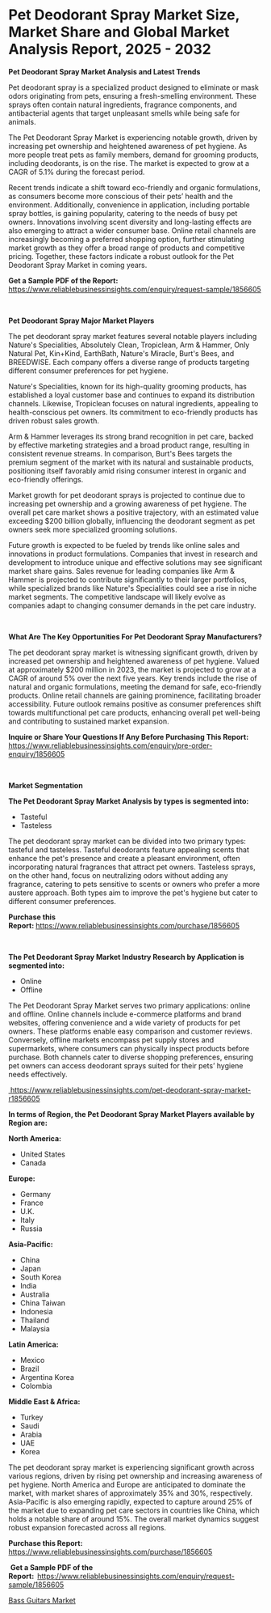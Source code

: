 <p><h1>Pet Deodorant Spray Market Size, Market Share and Global Market Analysis Report, 2025 - 2032</h1></p><p><strong>Pet Deodorant Spray Market Analysis and Latest Trends</strong></p>
<p><p>Pet deodorant spray is a specialized product designed to eliminate or mask odors originating from pets, ensuring a fresh-smelling environment. These sprays often contain natural ingredients, fragrance components, and antibacterial agents that target unpleasant smells while being safe for animals.</p><p>The Pet Deodorant Spray Market is experiencing notable growth, driven by increasing pet ownership and heightened awareness of pet hygiene. As more people treat pets as family members, demand for grooming products, including deodorants, is on the rise. The market is expected to grow at a CAGR of 5.1% during the forecast period. </p><p>Recent trends indicate a shift toward eco-friendly and organic formulations, as consumers become more conscious of their pets’ health and the environment. Additionally, convenience in application, including portable spray bottles, is gaining popularity, catering to the needs of busy pet owners. Innovations involving scent diversity and long-lasting effects are also emerging to attract a wider consumer base. Online retail channels are increasingly becoming a preferred shopping option, further stimulating market growth as they offer a broad range of products and competitive pricing. Together, these factors indicate a robust outlook for the Pet Deodorant Spray Market in coming years.</p></p>
<p><strong>Get a Sample PDF of the Report:&nbsp;</strong> <a href="https://www.reliablebusinessinsights.com/enquiry/request-sample/1856605?utm_campaign=3057&utm_medium=2&utm_source=Github&utm_content=ia&utm_term=04042025&utm_id=pet-deodorant-spray">https://www.reliablebusinessinsights.com/enquiry/request-sample/1856605</a></p>
<p>&nbsp;</p>
<p><strong>Pet Deodorant Spray Major Market Players</strong></p>
<p><p>The pet deodorant spray market features several notable players including Nature's Specialities, Absolutely Clean, Tropiclean, Arm & Hammer, Only Natural Pet, Kin+Kind, EarthBath, Nature's Miracle, Burt's Bees, and BREEDWISE. Each company offers a diverse range of products targeting different consumer preferences for pet hygiene.</p><p>Nature's Specialities, known for its high-quality grooming products, has established a loyal customer base and continues to expand its distribution channels. Likewise, Tropiclean focuses on natural ingredients, appealing to health-conscious pet owners. Its commitment to eco-friendly products has driven robust sales growth.</p><p>Arm & Hammer leverages its strong brand recognition in pet care, backed by effective marketing strategies and a broad product range, resulting in consistent revenue streams. In comparison, Burt's Bees targets the premium segment of the market with its natural and sustainable products, positioning itself favorably amid rising consumer interest in organic and eco-friendly offerings.</p><p>Market growth for pet deodorant sprays is projected to continue due to increasing pet ownership and a growing awareness of pet hygiene. The overall pet care market shows a positive trajectory, with an estimated value exceeding $200 billion globally, influencing the deodorant segment as pet owners seek more specialized grooming solutions.</p><p>Future growth is expected to be fueled by trends like online sales and innovations in product formulations. Companies that invest in research and development to introduce unique and effective solutions may see significant market share gains. Sales revenue for leading companies like Arm & Hammer is projected to contribute significantly to their larger portfolios, while specialized brands like Nature's Specialities could see a rise in niche market segments. The competitive landscape will likely evolve as companies adapt to changing consumer demands in the pet care industry.</p></p>
<p>&nbsp;</p>
<p><strong>What Are The Key Opportunities For Pet Deodorant Spray Manufacturers?</strong></p>
<p><p>The pet deodorant spray market is witnessing significant growth, driven by increased pet ownership and heightened awareness of pet hygiene. Valued at approximately $200 million in 2023, the market is projected to grow at a CAGR of around 5% over the next five years. Key trends include the rise of natural and organic formulations, meeting the demand for safe, eco-friendly products. Online retail channels are gaining prominence, facilitating broader accessibility. Future outlook remains positive as consumer preferences shift towards multifunctional pet care products, enhancing overall pet well-being and contributing to sustained market expansion.</p></p>
<p><strong>Inquire or Share Your Questions If Any Before Purchasing This Report:</strong> <a href="https://www.reliablebusinessinsights.com/enquiry/pre-order-enquiry/1856605?utm_campaign=3057&utm_medium=2&utm_source=Github&utm_content=ia&utm_term=04042025&utm_id=pet-deodorant-spray">https://www.reliablebusinessinsights.com/enquiry/pre-order-enquiry/1856605</a></p>
<p>&nbsp;</p>
<p><strong>Market Segmentation</strong></p>
<p><strong>The Pet Deodorant Spray Market Analysis by types is segmented into:</strong></p>
<p><ul><li>Tasteful</li><li>Tasteless</li></ul></p>
<p><p>The pet deodorant spray market can be divided into two primary types: tasteful and tasteless. Tasteful deodorants feature appealing scents that enhance the pet's presence and create a pleasant environment, often incorporating natural fragrances that attract pet owners. Tasteless sprays, on the other hand, focus on neutralizing odors without adding any fragrance, catering to pets sensitive to scents or owners who prefer a more austere approach. Both types aim to improve the pet's hygiene but cater to different consumer preferences.</p></p>
<p><strong>Purchase this Report:&nbsp;</strong><a href="https://www.reliablebusinessinsights.com/purchase/1856605?utm_campaign=3057&utm_medium=2&utm_source=Github&utm_content=ia&utm_term=04042025&utm_id=pet-deodorant-spray">https://www.reliablebusinessinsights.com/purchase/1856605</a></p>
<p>&nbsp;</p>
<p><strong>The Pet Deodorant Spray Market Industry Research by Application is segmented into:</strong></p>
<p><ul><li>Online</li><li>Offline</li></ul></p>
<p><p>The Pet Deodorant Spray Market serves two primary applications: online and offline. Online channels include e-commerce platforms and brand websites, offering convenience and a wide variety of products for pet owners. These platforms enable easy comparison and customer reviews. Conversely, offline markets encompass pet supply stores and supermarkets, where consumers can physically inspect products before purchase. Both channels cater to diverse shopping preferences, ensuring pet owners can access deodorant sprays suited for their pets’ hygiene needs effectively.</p></p>
<p><a href="https://www.reliablebusinessinsights.com/pet-deodorant-spray-market-r1856605?utm_campaign=3057&utm_medium=2&utm_source=Github&utm_content=ia&utm_term=04042025&utm_id=pet-deodorant-spray">&nbsp;https://www.reliablebusinessinsights.com/pet-deodorant-spray-market-r1856605</a></p>
<p><strong>In terms of Region, the Pet Deodorant Spray Market Players available by Region are:</strong></p>
<p>
    <p> <strong> North America: </strong>
        <ul>
            <li>United States</li>
            <li>Canada</li>
        </ul>
        </p> 
    <p> <strong> Europe: </strong>
        <ul>
            <li>Germany</li>
            <li>France</li>
            <li>U.K.</li>
            <li>Italy</li>
            <li>Russia</li>
        </ul>
        </p> 
    <p> <strong> Asia-Pacific: </strong>
        <ul>
            <li>China</li>
            <li>Japan</li>
            <li>South Korea</li>
            <li>India</li>
            <li>Australia</li>
            <li>China Taiwan</li>
            <li>Indonesia</li>
            <li>Thailand</li>
            <li>Malaysia</li>
        </ul>
        </p> 
    <p> <strong> Latin America: </strong>
        <ul>
            <li>Mexico</li>
            <li>Brazil</li>
            <li>Argentina Korea</li>
            <li>Colombia</li>
        </ul>
        </p> 
    <p> <strong> Middle East & Africa: </strong>
        <ul>
            <li>Turkey</li>
            <li>Saudi</li>
            <li>Arabia</li>
            <li>UAE</li>
            <li>Korea</li>
        </ul>
    </p>
    </p>
<p><p>The pet deodorant spray market is experiencing significant growth across various regions, driven by rising pet ownership and increasing awareness of pet hygiene. North America and Europe are anticipated to dominate the market, with market shares of approximately 35% and 30%, respectively. Asia-Pacific is also emerging rapidly, expected to capture around 25% of the market due to expanding pet care sectors in countries like China, which holds a notable share of around 15%. The overall market dynamics suggest robust expansion forecasted across all regions.</p></p>
<p><strong>Purchase this Report: </strong><a href="https://www.reliablebusinessinsights.com/purchase/1856605?utm_campaign=3057&utm_medium=2&utm_source=Github&utm_content=ia&utm_term=04042025&utm_id=pet-deodorant-spray">https://www.reliablebusinessinsights.com/purchase/1856605</a></p>
<p>&nbsp;<strong>Get a Sample PDF of the Report:&nbsp;&nbsp;</strong><a href="https://www.reliablebusinessinsights.com/enquiry/request-sample/1856605?utm_campaign=3057&utm_medium=2&utm_source=Github&utm_content=ia&utm_term=04042025&utm_id=pet-deodorant-spray">https://www.reliablebusinessinsights.com/enquiry/request-sample/1856605</a></p>
<p><strong></strong></p>
<p><p><a href="https://github.com/chkrselia/Market-Research-Report-List-1/blob/main/bass-guitars-market.md?utm_campaign=3057&utm_medium=2&utm_source=Github&utm_content=ia&utm_term=04042025&utm_id=pet-deodorant-spray">Bass Guitars Market</a></p></p>